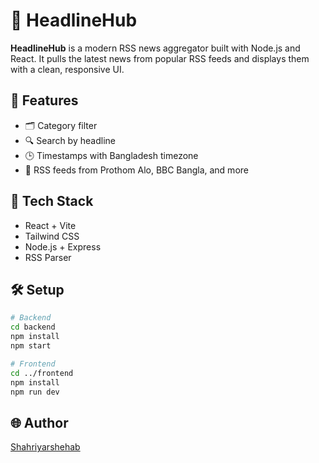 # 📰 HeadlineHub

**HeadlineHub** is a modern RSS news aggregator built with Node.js and React. It pulls the latest news from popular RSS feeds and displays them with a clean, responsive UI.

## 🚀 Features

- 🗂️ Category filter
- 🔍 Search by headline
- 🕒 Timestamps with Bangladesh timezone
- 📡 RSS feeds from Prothom Alo, BBC Bangla, and more

## 🧠 Tech Stack

- React + Vite
- Tailwind CSS
- Node.js + Express
- RSS Parser

## 🛠️ Setup

```bash
# Backend
cd backend
npm install
npm start

# Frontend
cd ../frontend
npm install
npm run dev
```

## 🌐 Author

[Shahriyarshehab](https://github.com/Shahriyarshehab)

